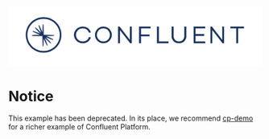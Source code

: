![image](../images/confluent-logo-300-2.png)

# Notice

This example has been deprecated. In its place, we recommend [cp-demo](https://docs.confluent.io/platform/current/tutorials/cp-demo/docs/index.html?utm_source=github&utm_medium=demo&utm_campaign=ch.examples_type.community_content.wikipedia) for a richer example of Confluent Platform.
